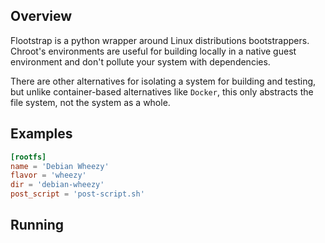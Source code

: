 ## Overview

Flootstrap is a python wrapper around Linux distributions bootstrappers.
Chroot's environments are useful for building locally in a native guest environment
and don't pollute your system with dependencies.

There are other alternatives for isolating a system for building and testing, but
unlike container-based alternatives like `Docker`, this only abstracts the file system,
not the system as a whole.

## Examples
```toml
[rootfs]
name = 'Debian Wheezy'
flavor = 'wheezy'
dir = 'debian-wheezy'
post_script = 'post-script.sh'
```

## Running
